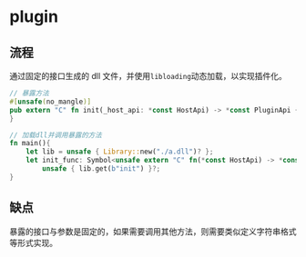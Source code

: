 # plugin

## 流程

通过固定的接口生成的 dll 文件，并使用`libloading`动态加载，以实现插件化。

```rust
// 暴露方法
#[unsafe(no_mangle)]
pub extern "C" fn init(_host_api: *const HostApi) -> *const PluginApi {
}
```

```rust
// 加载dll并调用暴露的方法
fn main(){
    let lib = unsafe { Library::new("./a.dll")? };
    let init_func: Symbol<unsafe extern "C" fn(*const HostApi) -> *const PluginApi> =
        unsafe { lib.get(b"init") }?;
}
```

## 缺点

暴露的接口与参数是固定的，如果需要调用其他方法，则需要类似定义字符串格式等形式实现。
